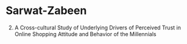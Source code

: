 # Sarwat-Zabeen


2. A Cross-cultural Study of Underlying Drivers of Perceived Trust in Online Shopping Attitude and Behavior of the Millennials
